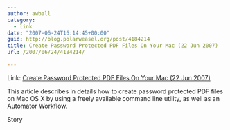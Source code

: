 ```yaml
---
author: awball
category:
  - link
date: "2007-06-24T16:14:45+00:00"
guid: http://blog.polarweasel.org/post/4184214
title: Create Password Protected PDF Files On Your Mac (22 Jun 2007)
url: /2007/06/24/4184214/

---
```

Link: [Create Password Protected PDF Files On Your Mac (22 Jun 2007)](http://RootPrompt.org/article.php3?article=10988)

This article describes in details how to create password protected PDF files on Mac OS X by using a freely available command line utility, as well as an Automator Workflow.



Story
